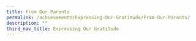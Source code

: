 ```yaml
---
title: From Our Parents
permalink: /achievements/Expressing-Our-Gratitude/From-Our-Parents/
description: ""
third_nav_title: Expressing Our Gratitude
---
```

